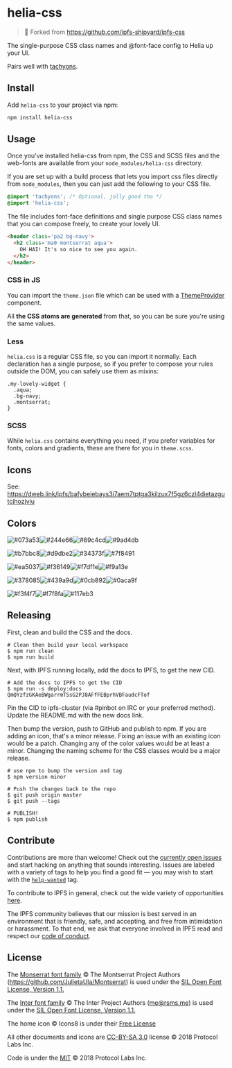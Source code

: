 # helia-css

> 🍴 Forked from https://github.com/ipfs-shipyard/ipfs-css

The single-purpose CSS class names and @font-face config to Helia up your UI.

Pairs well with [tachyons].

## Install

Add `helia-css` to your project via npm:

```sh
npm install helia-css
```

## Usage

Once you've installed helia-css from npm, the CSS and SCSS files and the web-fonts are available from your `node_modules/helia-css` directory.

If you are set up with a build process that lets you import css files directly from `node_modules`, then you can just add the following to your CSS file.

```css
@import 'tachyons'; /* Optional, jolly good tho */
@import 'helia-css';
```

The file includes font-face definitions and single purpose CSS class names that you can compose freely, to create your lovely UI.

```html
<header class='pa2 bg-navy'>
  <h2 class='ma0 montserrat aqua'>
    OH HAI! It's so nice to see you again.
  </h2>
</header>
```

### CSS in JS

You can import the `theme.json` file which can be used with a [ThemeProvider] component.

All **the CSS atoms are generated** from that, so you can be sure you're using the same values.

### Less

`helia.css` is a regular CSS file, so you can import it normally. Each declaration has a single purpose, so if you prefer to compose your rules outside the DOM, you can safely use them as mixins:

```less
.my-lovely-widget {
  .aqua;
  .bg-navy;
  .montserrat;
}
```

### SCSS

While `helia.css` contains everything you need, if you prefer variables for fonts, colors and gradients, these are there for you in `theme.scss`.

## Icons

See: https://dweb.link/ipfs/bafybeiebays3i7aem7tptga3kilzux7f5gz6czl4dietazgutcjhozjviu

## Colors

<img title='#073a53' src='https://swatch.now.sh?color=%23073a53&name=navy' /><img title='#244e66' src='https://swatch.now.sh?color=%23244e66&name=navy-muted' /><img title='#69c4cd' src='https://swatch.now.sh?color=%2369c4cd&name=aqua' /><img title='#9ad4db' src='https://swatch.now.sh?color=%239ad4db&name=aqua-muted' />

<img title='#b7bbc8' src='https://swatch.now.sh?color=%23b7bbc8&name=gray' /><img title='#d9dbe2' src='https://swatch.now.sh?color=%23d9dbe2&name=gray-muted' /><img title='#34373f' src='https://swatch.now.sh?color=%2334373f&name=charcoal' /><img title='#7f8491' src='https://swatch.now.sh?color=%237f8491&name=charcoal-muted' />

<img title='#ea5037' src='https://swatch.now.sh?color=%23ea5037&name=red' /><img title='#f36149' src='https://swatch.now.sh?color=%23f36149&name=red-muted' /><img title='#f7df1e' src='https://swatch.now.sh?color=%23f7df1e&name=yellow' /><img title='#f9a13e' src='https://swatch.now.sh?color=%23f9a13e&name=yellow-muted' />

<img title='#378085' src='https://swatch.now.sh?color=%23378085&name=teal' /><img title='#439a9d' src='https://swatch.now.sh?color=%23439a9d&name=teal-muted' /><img title='#0cb892' src='https://swatch.now.sh?color=%230cb892&name=green' /><img title='#0aca9f' src='https://swatch.now.sh?color=%230aca9f&name=green-muted' />

<img title='#f3f4f7' src='https://swatch.now.sh?color=%23f3f4f7&name=snow' /><img title='#f7f8fa' src='https://swatch.now.sh?color=%23f7f8fa&name=snow-muted' /><img title='#117eb3' src='https://swatch.now.sh?color=%23117eb3&name=link' />

## Releasing

First, clean and build the CSS and the docs.

```console
# Clean then build your local workspace
$ npm run clean
$ npm run build
```

Next, with IPFS running locally, add the docs to IPFS, to get the new CID.

```console
# Add the docs to IPFS to get the CID
$ npm run -s deploy:docs
QmQYzfzGKAeBWgarrmTSsG2PJ8AFfFEBprhVBFaudcFTof
```

Pin the CID to ipfs-cluster (via #pinbot on IRC or your preferred method). Update the README.md with the new docs link.

Then bump the version, push to GitHub and publish to npm. If you are adding an icon, that's a minor release. Fixing an issue with an existing icon would be a patch. Changing any of the color values would be at least a minor. Changing the naming scheme for the CSS classes would be a major release.

```console
# use npm to bump the version and tag
$ npm version minor

# Push the changes back to the repo
$ git push origin master
$ git push --tags

# PUBLISH!
$ npm publish
```

## Contribute

Contributions are more than welcome! Check out the [currently open issues](https://github.com/ipfs-shipyard/helia-css/issues) and start hacking on anything that sounds interesting. Issues are labeled with a variety of tags to help you find a good fit — you may wish to start with the [`help-wanted`](https://github.com/ipfs-shipyard/ipfs-share-files/issues?q=is%3Aissue+is%3Aopen+label%3A%22help+wanted%22) tag.

To contribute to IPFS in general, check out the wide variety of opportunities [here](https://docs.ipfs.io/community/contribute/ways-to-contribute).

The IPFS community believes that our mission is best served in an environment that is friendly, safe, and accepting, and free from intimidation or harassment. To that end, we ask that everyone involved in IPFS read and respect our [code of conduct](https://github.com/ipfs/community/blob/master/code-of-conduct.md).

## License

The [Monserrat font family](https://github.com/JulietaUla/Montserrat) © The Montserrat Project Authors (https://github.com/JulietaUla/Montserrat) is used under the [SIL Open Font License, Version 1.1.](https://github.com/JulietaUla/Montserrat/blob/21047be7ebcae5e71328358fcf20566cb85383ec/OFL.txt)

The [Inter font family](https://github.com/rsms/inter/blob/master/LICENSE.txt) © The Inter Project Authors (me@rsms.me) is used under the [SIL Open Font License, Version 1.1.](https://github.com/rsms/inter/blob/fa8a99377e8d51d6c0721a4b4c96d91911399dcf/LICENSE.txt)

The home icon © Icons8 is under their [Free License](https://icons8.com/license)

All other documents and icons are [CC-BY-SA 3.0] license © 2018 Protocol Labs Inc.

Code is under the [MIT](./LICENSE) © 2018 Protocol Labs Inc.

[ipfs.io]: https://ipfs.io
[tachyons]: http://tachyons.io
[CC-BY-SA 3.0]: https://ipfs.io/ipfs/QmVreNvKsQmQZ83T86cWSjPu2vR3yZHGPm5jnxFuunEB9u
[ThemeProvider]: https://glamorous.rocks/advanced/#theming
